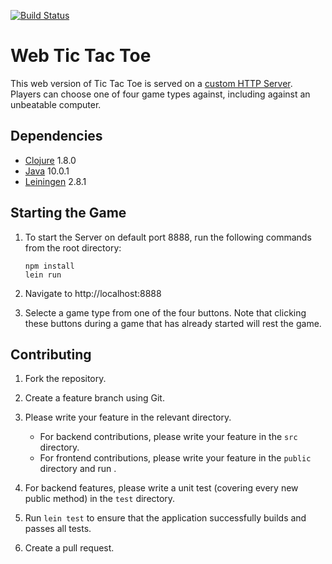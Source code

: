 [![Build Status](https://travis-ci.org/omarnyte/web-tic-tac-toe.svg?branch=master)](https://travis-ci.org/omarnyte/web-tic-tac-toe)

# Web Tic Tac Toe
This web version of Tic Tac Toe is served on a [custom HTTP Server](https://github.com/omarnyte/http-server). Players can choose one of four game types against, including against an unbeatable computer. 

## Dependencies 
* [Clojure](https://clojure.org/guides/getting_started) 1.8.0 
* [Java](http://www.oracle.com/technetwork/java/javase/downloads/jre10-downloads-4417026.html) 10.0.1 
* [Leiningen](https://leiningen.org) 2.8.1 

## Starting the Game
1. To start the Server on default port 8888, run the following commands from the root directory: 

    ```
    npm install
    lein run
    ```
2. Navigate to http://localhost:8888
3. Selecte a game type from one of the four buttons. Note that clicking these buttons during a game that has already started will rest the game. 

## Contributing
1. Fork the repository.
2. Create a feature branch using Git.
3. Please write your feature in the relevant directory. 
    
    * For backend contributions, please write your feature in the ```src``` directory.
    * For frontend contributions, please write your feature in the ```public``` directory and run .
4. For backend features, please write a unit test (covering every new public method) in the ```test``` directory. 
5. Run `lein test` to ensure that the application successfully builds and passes all tests. 
6. Create a pull request. 
